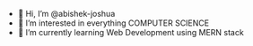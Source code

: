 - 👋 Hi, I’m @abishek-joshua
- 👀 I’m interested in everything COMPUTER SCIENCE
- 🌱 I’m currently learning Web Development using MERN stack

<!---
abishek-joshua/abishek-joshua is a ✨ special ✨ repository because its `README.md` (this file) appears on your GitHub profile.
You can click the Preview link to take a look at your changes.
--->
